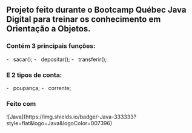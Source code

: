 ## Projeto feito durante o Bootcamp Québec Java Digital para treinar os conhecimento em Orientação a Objetos.
<h3>Contém 3 principais funções: </h3>
  - &nbsp sacar();
  - &nbsp depositar();
  - &nbsp transferir();
  
<h3>E 2 tipos de conta: </h3>
- &nbsp poupança;
- &nbsp corrente;

<h3> Feito com </h3>
![Java](https://img.shields.io/badge/-Java-333333?style=flat&logo=Java&logoColor=007396)
